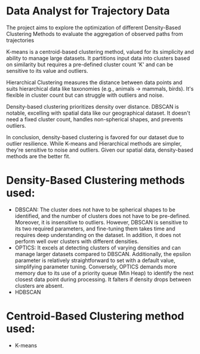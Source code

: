# Data Analyst for Trajectory Data
The project aims to explore the optimization of different Density-Based Clustering Methods to evaluate the aggregation of observed paths from trajectories

K-means is a centroid-based clustering method, valued for its simplicity and ability to manage large datasets. It partitions input data into clusters based on similarity but requires a pre-defined cluster count 'K' and can be sensitive to its value and outliers.

Hierarchical Clustering measures the distance between data points and suits hierarchical data like taxonomies (e.g., animals -> mammals, birds). It's flexible in cluster count but can struggle with outliers and noise.

Density-based clustering prioritizes density over distance. DBSCAN is notable, excelling with spatial data like our geographical dataset. It doesn't need a fixed cluster count, handles non-spherical shapes, and prevents outliers.

In conclusion, density-based clustering is favored for our dataset due to outlier resilience. While K-means and Hierarchical methods are simpler, they're sensitive to noise and outliers. Given our spatial data, density-based methods are the better fit.
# 
# Density-Based Clustering methods used:
- DBSCAN:
  The cluster does not have to be spherical shapes to be identified, and the number of clusters does not have to be pre-defined. Moreover, it is insensitive to outliers.
  However, DBSCAN is sensitive to its two required parameters, and fine-tuning them takes time and requires deep understanding on the dataset. In addition, it does not
 perform well over clusters with different densities.
- OPTICS: It excels at detecting clusters of varying densities and can manage larger datasets compared to DBSCAN. Additionally, the epsilon parameter is relatively straightforward to set with a default value, simplifying parameter tuning.
Conversely, OPTICS demands more memory due to its use of a priority queue (Min Heap) to identify the next closest data point during processing. It falters if density drops between clusters are absent.
- HDBSCAN
# Centroid-Based Clustering method used:
- K-means
  
